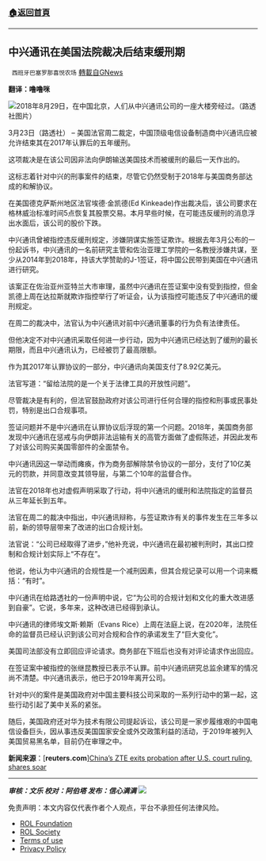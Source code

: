 ###  [:house:返回首頁](https://github.com/ourhimalayas/txt)
---


## 中兴通讯在美国法院裁决后结束缓刑期
` 西班牙巴塞罗那喜悦农场` [轉載自GNews](https://gnews.org/zh-hans/2217422/)

**翻译：噜噜咪**

![](https://assets.gnews.org/wp-content/uploads/2022/03/tempsnip中兴通讯在美国法院裁决后结束缓刑期.png)2018年8月29日，在中国北京，人们从中兴通讯公司的一座大楼旁经过。（路透社图片）

3月23日（路透社） – 美国法官周二裁定，中国顶级电信设备制造商中兴通讯应被允许结束其在2017年认罪后的五年缓刑。

这项裁决是在该公司因非法向伊朗输送美国技术而被缓刑的最后一天作出的。

这标志着针对中兴的刑事案件的结束，尽管它仍然受制于2018年与美国商务部达成的和解协议。

在美国德克萨斯州地区法官埃德·金凯德(Ed Kinkeade)作出裁决后，该公司要求在格林威治标准时间5点恢复其股票交易。本月早些时候，在可能违反缓刑的消息浮出水面后，该公司的股价下跌。

中兴通讯曾被指控违反缓刑规定，涉嫌阴谋实施签证欺诈。根据去年3月公布的一份起诉书，中兴通讯的一名前研究主管和佐治亚理工学院的一名教授涉嫌共谋，至少从2014年到2018年，持该大学赞助的J-1签证，将中国公民带到美国在中兴通讯进行研究。

该案正在佐治亚州亚特兰大市审理，虽然中兴通讯在签证案中没有受到指控，但金凯德上周在达拉斯就欺诈指控举行了听证会，认为该指控可能违反了中兴通讯的缓刑规定。

在周二的裁决中，法官认为中兴通讯对前中兴通讯董事的行为负有法律责任。

但他决定不对中兴通讯采取任何进一步行动，因为中兴通讯已经达到了缓刑的最长期限，而且中兴通讯认为，已经被罚了最高限额。

作为其2017年认罪协议的一部分，中兴通讯向美国支付了8.92亿美元。

法官写道：“留给法院的是一个关于法律工具的开放性问题”。

尽管裁决是有利的，但法官鼓励政府对该公司进行任何合理的指控和刑事或民事处罚，特别是出口合规事项。

签证问题并不是中兴通讯在认罪协议后浮现的第一个问题。2018年，美国商务部发现中兴通讯在惩戒与向伊朗非法运输有关的高管方面做了虚假陈述，并因此发布了对该公司购买美国零部件的全面禁令。

中兴通讯因这一举动而瘫痪，作为商务部解除禁令协议的一部分，支付了10亿美元的罚款，并同意改变其领导层，与第二个10年的监督合作。

法官在2018年也对虚假声明采取了行动，将中兴通讯的缓刑和法院指定的监督员从三年延长到五年。

法官在周二的裁决中指出，中兴通讯辩称，与签证欺诈有关的事件发生在三年多以前，新的领导层带来了改进的出口合规计划。

法官说：“公司已经取得了进步，”他补充说，中兴通讯在最初被判刑时，其出口控制和合规计划实际上“不存在”。

他说，他认为中兴通讯的合规性是一个减刑因素，但其合规记录可以用一个词来概括：“有时”。

中兴通讯在给路透社的一份声明中说，它“为公司的合规计划和文化的重大改进感到自豪”。它说，多年来，这种改进已经得到承认。

中兴通讯的律师埃文斯·赖斯（Evans Rice）上周在法庭上说，在2020年，法院任命的监督员已经认识到该公司对合规和合作的承诺发生了“巨大变化”。

美国司法部没有立即回应评论请求。商务部在下班后也没有对评论请求作出回应。

在签证案中被指控的张继昆教授已表示不认罪。前中兴通讯研究总监余建军的情况尚不清楚。中兴通讯表示，他已于2019年离开公司。

针对中兴的案件是美国政府对中国主要科技公司采取的一系列行动中的第一起，这些行动引起了美中关系的紧张。

随后，美国政府还对华为技术有限公司提起诉讼，该公司是一家步履维艰的中国电信设备巨头，因从事违反美国国家安全或外交政策利益的活动，于2019年被列入美国贸易黑名单，目前仍在审理之中。

**新闻来源**：[**reuters.com**][China’s ZTE exits probation after U.S. court ruling, shares soar](https://www.reuters.com/business/media-telecom/us-judge-rules-favor-chinas-zte-ending-probation-2022-03-23/)

* * *

***审核：文乐
校对：阿伯塔
发布：信心满满***
![](https://assets.gnews.org/wp-content/uploads/2022/03/西喜-13.jpeg)


 

免责声明：本文内容仅代表作者个人观点，平台不承担任何法律风险。

- [ROL Foundation](https://rolfoundation.org/)
- [ROL Society](https://rolsociety.org/)
- [Terms of use](https://gnews.org/terms-of-use-3/)
- [Privacy Policy](https://gnews.org/privacy-policy/)
